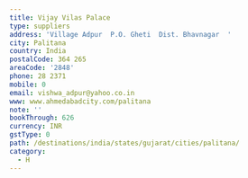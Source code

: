 ```yaml
---
title: Vijay Vilas Palace
type: suppliers
address: 'Village Adpur  P.O. Gheti  Dist. Bhavnagar  '
city: Palitana
country: India
postalCode: 364 265
areaCode: '2848'
phone: 28 2371
mobile: 0
email: vishwa_adpur@yahoo.co.in
www: www.ahmedabadcity.com/palitana
note: ''
bookThrough: 626
currency: INR
gstType: 0
path: /destinations/india/states/gujarat/cities/palitana/
category:
  - H
---
```


